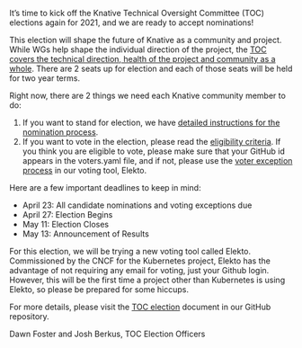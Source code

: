 It’s time to kick off the Knative Technical Oversight Committee (TOC) elections
again for 2021, and we are ready to accept nominations!

This election will shape the future of Knative as a community and project. While
WGs help shape the individual direction of the project, the [TOC covers the
technical direction, health of the project and community as a
whole](https://github.com/knative/community/blob/main/TECH-OVERSIGHT-COMMITTEE.md#charter).
There are 2
seats up for election and each of those seats will be held for two year terms.

Right now, there are 2 things we need each Knative community member to do:

1) If you want to stand for election, we have [detailed instructions for the
nomination
process](https://github.com/knative/community/tree/main/elections/2021-TOC#candidacy-process).
2) If
you want to vote in the election, please read the [eligibility
criteria](https://github.com/knative/community/blob/main/mechanics/TOC.md#voter-eligibility). If you think you are eligible to vote, please make sure that your GitHub id appears
in the voters.yaml file, and if not, please use the [voter exception
process](https://github.com/knative/community/tree/main/elections/2021-TOC)
in our voting tool, Elekto.

Here are a few important deadlines to keep in mind:

- April 23: All candidate nominations and voting exceptions due
- April 27: Election Begins
- May 11: Election Closes
- May 13: Announcement of Results

For this election, we will be trying a new voting tool called Elekto.
Commissioned by the CNCF for the Kubernetes project, Elekto has the advantage of
not requiring any email for voting, just your Github login.  However, this will
be the first time a project other than Kubernetes is using Elekto, so please be
prepared for some hiccups.

For more details, please visit the [TOC election](
https://github.com/knative/community/tree/main/elections/2021-TOC) document in
our GitHub repository.

Dawn Foster and Josh Berkus, TOC Election Officers

